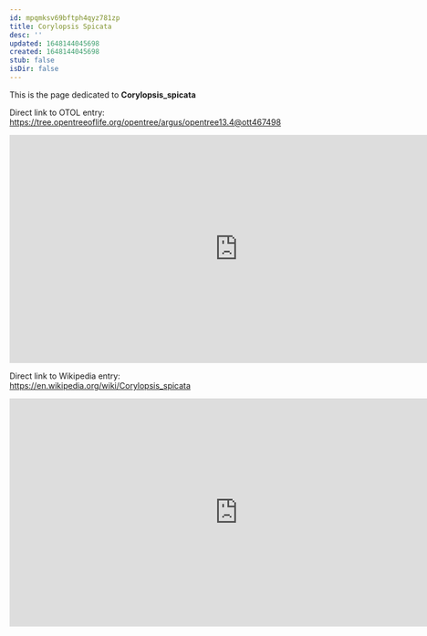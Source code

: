 ```yaml
---
id: mpqmksv69bftph4qyz781zp
title: Corylopsis Spicata
desc: ''
updated: 1648144045698
created: 1648144045698
stub: false
isDir: false
---
```

This is the page dedicated to **Corylopsis_spicata**


Direct link to OTOL entry: https://tree.opentreeoflife.org/opentree/argus/opentree13.4@ott467498



<html>
    <body>
    <iframe src="https://tree.opentreeoflife.org/opentree/argus/opentree13.4@ott467498"
    width="800" height="400" frameborder="0" allowfullscreen> </iframe>
    </body>
</html>
    


Direct link to Wikipedia entry: https://en.wikipedia.org/wiki/Corylopsis_spicata



<html>
    <body>
    <iframe src="https://en.wikipedia.org/wiki/Corylopsis_spicata"
    width="800" height="400" frameborder="0" allowfullscreen> </iframe>
    </body>
</html>
    
